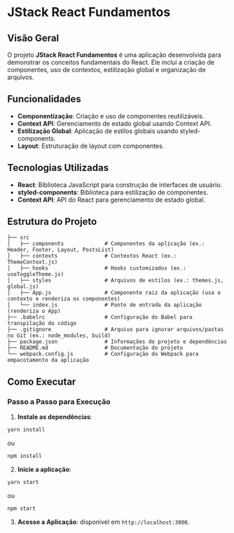 # JStack React Fundamentos

## Visão Geral

O projeto **JStack React Fundamentos** é uma aplicação desenvolvida para demonstrar os conceitos fundamentais do React. Ele inclui a criação de componentes, uso de contextos, estilização global e organização de arquivos.

## Funcionalidades

- **Componentização**: Criação e uso de componentes reutilizáveis.
- **Context API**: Gerenciamento de estado global usando Context API.
- **Estilização Global**: Aplicação de estilos globais usando styled-components.
- **Layout**: Estruturação de layout com componentes.

## Tecnologias Utilizadas

- **React**: Biblioteca JavaScript para construção de interfaces de usuário.
- **styled-components**: Biblioteca para estilização de componentes.
- **Context API**: API do React para gerenciamento de estado global.

## Estrutura do Projeto

```
├── src
│   ├── components             # Componentes da aplicação (ex.: Header, Footer, Layout, PostsList)
│   ├── contexts               # Contextos React (ex.: ThemeContext.js)
│   ├── hooks                  # Hooks customizados (ex.: useToggleTheme.js)
│   ├── styles                 # Arquivos de estilos (ex.: themes.js, global.js)
│   ├── App.js                 # Componente raiz da aplicação (usa o contexto e renderiza os componentes)
│   └── index.js               # Ponto de entrada da aplicação (renderiza o App)
├── .babelrc                   # Configuração do Babel para transpilação do código
├── .gitignore                 # Arquivo para ignorar arquivos/pastas no Git (ex.: node_modules, build)
├── package.json               # Informações do projeto e dependências
├── README.md                  # Documentação do projeto
└── webpack.config.js          # Configuração do Webpack para empacotamento da aplicação

```

## Como Executar

### Passo a Passo para Execução

1. **Instale as dependências**:
  ```sh
  yarn install
  ```
  ou
  ```sh
  npm install
  ```

2. **Inicie a aplicação**:
  ```sh
  yarn start
  ```
  ou
  ```sh
  npm start
  ```

3. **Acesse a Aplicação**:
   disponível em `http://localhost:3000`.
